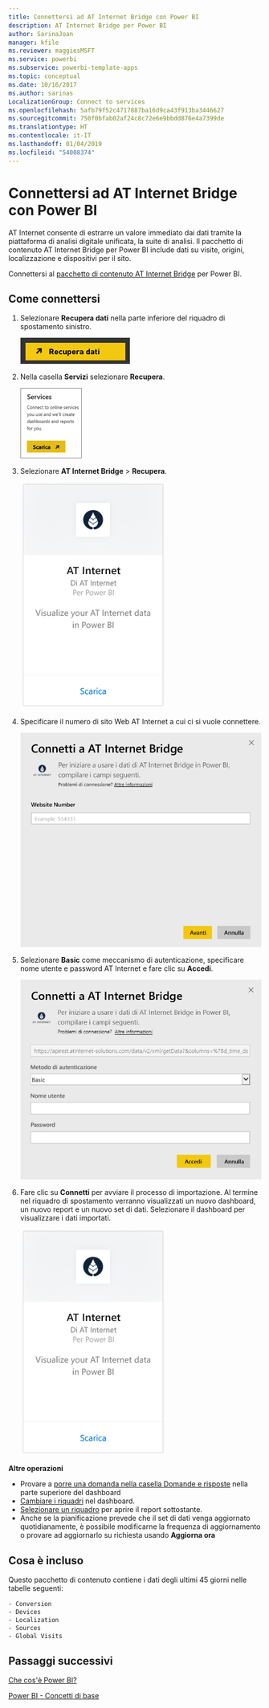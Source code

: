```yaml
---
title: Connettersi ad AT Internet Bridge con Power BI
description: AT Internet Bridge per Power BI
author: SarinaJoan
manager: kfile
ms.reviewer: maggiesMSFT
ms.service: powerbi
ms.subservice: powerbi-template-apps
ms.topic: conceptual
ms.date: 10/16/2017
ms.author: sarinas
LocalizationGroup: Connect to services
ms.openlocfilehash: 5afb79f52c4717887ba16d9ca43f913ba3446627
ms.sourcegitcommit: 750f0bfab02af24c8c72e6e9bbdd876e4a7399de
ms.translationtype: HT
ms.contentlocale: it-IT
ms.lasthandoff: 01/04/2019
ms.locfileid: "54008374"
---
```

# <a name="connect-to-at-internet-bridge-with-power-bi"></a>Connettersi ad AT Internet Bridge con Power BI
AT Internet consente di estrarre un valore immediato dai dati tramite la piattaforma di analisi digitale unificata, la suite di analisi. Il pacchetto di contenuto AT Internet Bridge per Power BI include dati su visite, origini, localizzazione e dispositivi per il sito.

Connettersi al [pacchetto di contenuto AT Internet Bridge](https://app.powerbi.com/getdata/services/at-internet-bridge) per Power BI.

## <a name="how-to-connect"></a>Come connettersi
1. Selezionare **Recupera dati** nella parte inferiore del riquadro di spostamento sinistro.
   
   ![](media/service-connect-to-at-internet/pbi_getdata.png) 
2. Nella casella **Servizi** selezionare **Recupera**.
   
   ![](media/service-connect-to-at-internet/pbi_getservices.png) 
3. Selezionare **AT Internet Bridge** \> **Recupera**.
   
   ![](media/service-connect-to-at-internet/atinternet.png)
4. Specificare il numero di sito Web AT Internet a cui ci si vuole connettere.
   
   ![](media/service-connect-to-at-internet/params.png)
5. Selezionare **Basic** come meccanismo di autenticazione, specificare nome utente e password AT Internet e fare clic su **Accedi**.
   
   ![](media/service-connect-to-at-internet/creds.png)
6. Fare clic su **Connetti** per avviare il processo di importazione. Al termine nel riquadro di spostamento verranno visualizzati un nuovo dashboard, un nuovo report e un nuovo set di dati. Selezionare il dashboard per visualizzare i dati importati.
   
    ![](media/service-connect-to-at-internet/atinternet.png)

**Altre operazioni**

* Provare a [porre una domanda nella casella Domande e risposte](consumer/end-user-q-and-a.md) nella parte superiore del dashboard
* [Cambiare i riquadri](service-dashboard-edit-tile.md) nel dashboard.
* [Selezionare un riquadro](consumer/end-user-tiles.md) per aprire il report sottostante.
* Anche se la pianificazione prevede che il set di dati venga aggiornato quotidianamente, è possibile modificarne la frequenza di aggiornamento o provare ad aggiornarlo su richiesta usando **Aggiorna ora**

## <a name="whats-included"></a>Cosa è incluso
Questo pacchetto di contenuto contiene i dati degli ultimi 45 giorni nelle tabelle seguenti:  

    - Conversion  
    - Devices  
    - Localization  
    - Sources  
    - Global Visits  

## <a name="next-steps"></a>Passaggi successivi
[Che cos'è Power BI?](power-bi-overview.md)

[Power BI - Concetti di base](consumer/end-user-basic-concepts.md)

